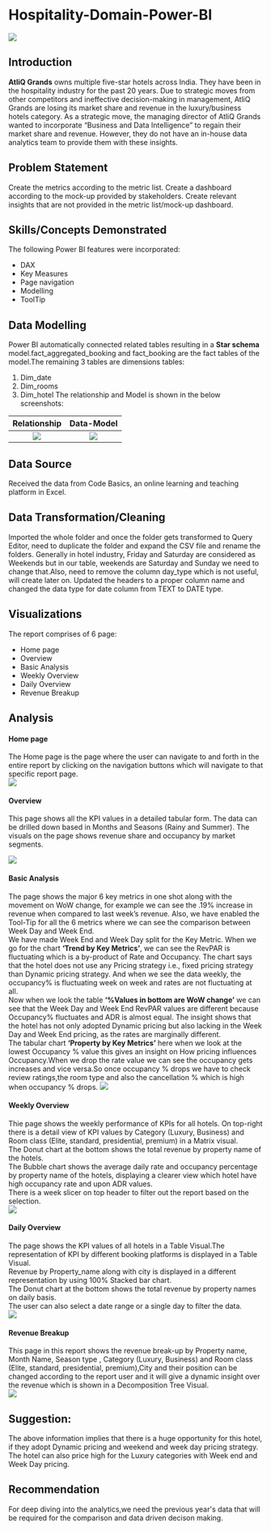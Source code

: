 # Hospitality-Domain-Power-BI

![](Atliq_Hotel.jpg)

## Introduction
 **AtliQ Grands** owns multiple five-star hotels across India. They have been in the hospitality industry for the past 20 years. Due to strategic moves from other competitors and ineffective decision-making in management, AtliQ Grands are losing its market share and revenue in the luxury/business hotels category. As a strategic move, the managing director of AtliQ Grands wanted to incorporate “Business and Data Intelligence” to regain their market share and revenue. However, they do not have an in-house data analytics team to provide them with these insights.

## Problem Statement
Create the metrics according to the metric list.
Create a dashboard according to the mock-up provided by stakeholders.
Create relevant insights that are not provided in the metric list/mock-up dashboard.

## Skills/Concepts Demonstrated

 The following Power BI features were incorporated:
- DAX
- Key Measures
- Page navigation
- Modelling
- ToolTip

## Data Modelling
 Power BI automatically connected related tables resulting in a **Star schema** model.fact_aggregated_booking and fact_booking are the fact tables of the model.The remaining 3 tables are dimensions tables:
1.	Dim_date
2.	Dim_rooms
3.	Dim_hotel
The relationship and Model is shown in the below screenshots:

Relationship                 | Data-Model
:---------------------------:|:----------------------:
![](Manage_relationship.png) | ![](Model.png)


## Data Source
Received the data from Code Basics, an online learning and teaching platform in Excel.

## Data Transformation/Cleaning
Imported the whole folder and once the folder gets transformed to Query Editor, need to duplicate the folder and expand the CSV file and rename the folders.
Generally in hotel industry, Friday and Saturday are considered as Weekends but in our table, weekends are Saturday and Sunday we need to change that.Also, need to remove the column day_type which is not useful, will create later on.
Updated the headers to a proper column name and changed the data type for date column from TEXT to DATE type.

## Visualizations
The report comprises of 6 page:
-	Home page
-	Overview
-	Basic Analysis
-	Weekly Overview
-	Daily Overview
-	Revenue Breakup

## Analysis  
#### Home page 
The Home page is the page where the user can navigate to and forth in the entire report by clicking on the navigation buttons which will navigate to that specific report page.  
![](Home_page.png)  

#### Overview 
This page shows all the KPI values in a detailed tabular form. The data can be drilled down based in Months and Seasons (Rainy and Summer). The visuals on the page shows revenue share and occupancy by market segments.  

![](Overview_page.png)
#### Basic Analysis 
The page shows the major 6 key metrics in one shot along with the movement on WoW change, for example we can see the .19% increase in revenue when compared to last week’s revenue. Also, we have enabled the Tool-Tip for all the 6 metrics where we can see the comparison between Week Day and Week End.  
We have made Week End and Week Day split for the Key Metric. When we go for the chart **‘Trend by Key Metrics’**, we can see the RevPAR is fluctuating which is a by-product of Rate and Occupancy. The chart says that the hotel does not use any Pricing strategy i.e., fixed pricing strategy than Dynamic pricing strategy. And when we see the data weekly, the occupancy% is fluctuating week on week and rates are not fluctuating at all.  
Now when we look the table **‘%Values in bottom are WoW change’** we can see that the Week Day and Week End RevPAR values are different because Occupancy% fluctuates and ADR is almost equal. The insight shows that the hotel has not only adopted Dynamic pricing but also lacking in the Week Day and Week End pricing, as the rates are marginally different.  
The tabular chart **‘Property by Key Metrics’** here when we look at the lowest Occupancy % value this gives an insight on How pricing influences Occupancy.When we drop the rate value we can see the occupancy gets increases and vice versa.So once occupancy % drops we have to check review ratings,the room type and also the cancellation % which is high when occupancy % drops. 
![](Basic_analysis.png)  

#### Weekly Overview 
Thie page shows the weekly performance of KPIs for all hotels. On top-right there is a detail view of KPI values by Category (Luxury, Business) and Room class (Elite, standard, presidential, premium) in a Matrix visual.  
The Donut chart at the bottom shows the total revenue by property name of the hotels.  
The Bubble chart shows the average daily rate and occupancy percentage by property name of the hotels, displaying a clearer view which hotel have high occupancy rate and upon ADR values.  
There is a week slicer on top header to filter out the report based on the selection.  
![](Weekly_overview.png)  

#### Daily Overview
The page shows the KPI values of all hotels in a Table Visual.The representation of KPI by different booking platforms is displayed in a Table Visual.  
Revenue by Property_name along with city is displayed in a different representation by using 100% Stacked bar chart.  
The Donut chart at the bottom shows the total revenue by property names on daily basis.  
The user can also select a date range or a single day to filter the data.  
![](Daily_overview.png)  

#### Revenue Breakup  
This page in this report shows the revenue break-up by Property name, Month Name, Season type , Category (Luxury, Business) and Room class (Elite, standard, presidential, premium),City and their position can be changed according to the report user and it will give a dynamic insight over the revenue which is shown in a Decomposition Tree Visual.  
![](BRKUP.png)   

## Suggestion: 
The above information implies that there is a huge opportunity for this hotel, if they adopt Dynamic pricing and weekend and week day pricing strategy.
The hotel can also price high for the Luxury categories with Week end and Week Day pricing.
## Recommendation
For deep diving into the analytics,we need the previous year's data that will be required for the comparison and data driven decison making.




